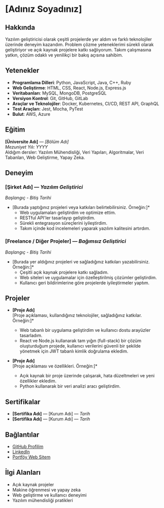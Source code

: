 # **[Adınız Soyadınız]**

## **Hakkında**
Yazılım geliştiricisi olarak çeşitli projelerde yer aldım ve farklı teknolojiler üzerinde deneyim kazandım. Problem çözme yeteneklerimi sürekli olarak geliştiriyor ve açık kaynak projelere katkı sağlıyorum. Takım çalışmasına yatkın, çözüm odaklı ve yenilikçi bir bakış açısına sahibim.

## **Yetenekler**
- **Programlama Dilleri**: Python, JavaScript, Java, C++, Ruby
- **Web Geliştirme**: HTML, CSS, React, Node.js, Express.js
- **Veritabanları**: MySQL, MongoDB, PostgreSQL
- **Versiyon Kontrol**: Git, GitHub, GitLab
- **Araçlar ve Teknolojiler**: Docker, Kubernetes, CI/CD, REST API, GraphQL
- **Test Araçları**: Jest, Mocha, PyTest
- **Bulut**: AWS, Azure

## **Eğitim**
**[Üniversite Adı]** — *[Bölüm Adı]*  
*Mezuniyet Yılı: YYYY*  
Aldığım dersler: Yazılım Mühendisliği, Veri Yapıları, Algoritmalar, Veri Tabanları, Web Geliştirme, Yapay Zeka.

## **Deneyim**

### **[Şirket Adı]** — *Yazılım Geliştirici*  
*Başlangıç - Bitiş Tarihi*  
- [Burada yaptığınız projeleri veya katkıları belirtebilirsiniz. Örneğin:]*  
  - Web uygulamaları geliştirdim ve optimize ettim.
  - RESTful API'ler tasarlayıp geliştirdim.
  - Sürekli entegrasyon süreçlerini iyileştirdim.
  - Takım içinde kod incelemeleri yaparak yazılım kalitesini artırdım.

### **[Freelance / Diğer Projeler]** — *Bağımsız Geliştirici*  
*Başlangıç - Bitiş Tarihi*  
- [Burada yer aldığınız projeleri ve sağladığınız katkıları yazabilirsiniz. Örneğin:]*  
  - Çeşitli açık kaynak projelere katkı sağladım.
  - Web siteleri ve uygulamalar için özelleştirilmiş çözümler geliştirdim.
  - Kullanıcı geri bildirimlerine göre projelerde iyileştirmeler yaptım.

## **Projeler**

- **[Proje Adı]**  
  [Proje açıklaması, kullandığınız teknolojiler, sağladığınız katkılar. Örneğin:]*  
  - Web tabanlı bir uygulama geliştirdim ve kullanıcı dostu arayüzler tasarladım.  
  - React ve Node.js kullanarak tam yığın (full-stack) bir çözüm oluşturduğum projede, kullanıcı verilerini güvenli bir şekilde yönetmek için JWT tabanlı kimlik doğrulama ekledim.

- **[Proje Adı]**  
  [Proje açıklaması ve özellikleri. Örneğin:]*  
  - Açık kaynak bir proje üzerinde çalışarak, hata düzeltmeleri ve yeni özellikler ekledim.  
  - Python kullanarak bir veri analizi aracı geliştirdim.

## **Sertifikalar**
- **[Sertifika Adı]** — [Kurum Adı] — *Tarih*
- **[Sertifika Adı]** — [Kurum Adı] — *Tarih*

## **Bağlantılar**
- [GitHub Profilim](https://github.com/username)
- [LinkedIn](https://www.linkedin.com/in/username)
- [Portföy Web Sitem](https://www.portfolyositeniz.com)

## **İlgi Alanları**
- Açık kaynak projeler
- Makine öğrenmesi ve yapay zeka
- Web geliştirme ve kullanıcı deneyimi
- Yazılım mühendisliği pratikleri
